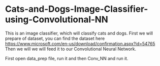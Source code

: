 # Cats-and-Dogs-Image-Classifier-using-Convolutional-NN
This is an image classifier, which will classify cats and dogs.
First we will prepare of dataset, you can find the dataset here https://www.microsoft.com/en-us/download/confirmation.aspx?id=54765
Then we will we will feed it to our Convolutional Neural Network.

First open data_prep file, run it and then Conv_NN and run it.

